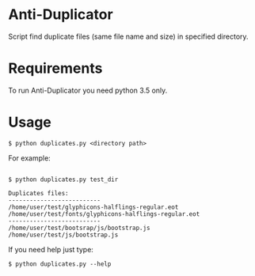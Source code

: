 # Anti-Duplicator

Script find duplicate files (same file name and size) in specified directory.

# Requirements

To run Anti-Duplicator you need python 3.5 only.

# Usage

`$ python duplicates.py <directory path>`

For example:

```#!bash

$ python duplicates.py test_dir

Duplicates files:
--------------------------
/home/user/test/glyphicons-halflings-regular.eot
/home/user/test/fonts/glyphicons-halflings-regular.eot
--------------------------
/home/user/test/bootsrap/js/bootstrap.js
/home/user/test/js/bootstrap.js

```

If you need help just type:

`$ python duplicates.py --help`
